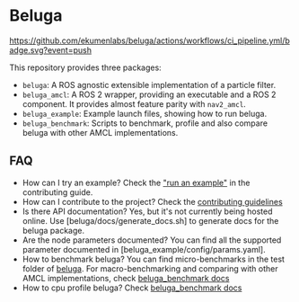 # Beluga

https://github.com/ekumenlabs/beluga/actions/workflows/ci_pipeline.yml/badge.svg?event=push

This repository provides three packages:

- `beluga`: A ROS agnostic extensible implementation of a particle filter.
- `beluga_amcl`: A ROS 2 wrapper, providing an executable and a ROS 2 component.
    It provides almost feature parity with `nav2_amcl`.
- `beluga_example`: Example launch files, showing how to run beluga.
- `beluga_benchmark`: Scripts to benchmark, profile and also compare beluga with other AMCL implementations.

## FAQ

- How can I try an example?
  Check the ["run an example"](CONTRIBUTING.md#running_an_example) in the contributing guide.
- How can I contribute to the project?
  Check the [contributing guidelines](CONTRIBUTING.md)
- Is there API documentation?
  Yes, but it's not currently being hosted online.
  Use [beluga/docs/generate_docs.sh] to generate docs for the beluga package.
- Are the node parameters documented?
  You can find all the supported parameter documented in [beluga_example/config/params.yaml].
- How to benchmark beluga?
  You can find micro-benchmarks in the test folder of [beluga](beluga/test/benchmark/).
  For macro-benchmarking and comparing with other AMCL implementations, check [beluga_benchmark docs](beluga_benchmark/docs/BENCHMARKING.md)
- How to cpu profile beluga?
  Check [beluga_benchmark docs](beluga_benchmark/docs/PROFILING.md)
